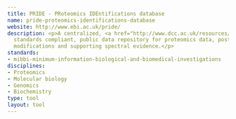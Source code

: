 ```yaml
---
title: PRIDE - PRoteomics IDEntifications database
name: pride-proteomics-identifications-database
website: http://www.ebi.ac.uk/pride/
description: <p>A centralized, <a href="http://www.dcc.ac.uk/resources/metadata-standards/mibbi-minimum-information-biological-and-biomedical-investigations">MIBBI</a>
  standards compliant, public data repository for proteomics data, post-translational
  modifications and supporting spectral evidence.</p>
standards:
- mibbi-minimum-information-biological-and-biomedical-investigations
disciplines:
- Proteomics
- Molecular biology
- Genomics
- Biochemistry
type: tool
layout: tool
---
```



